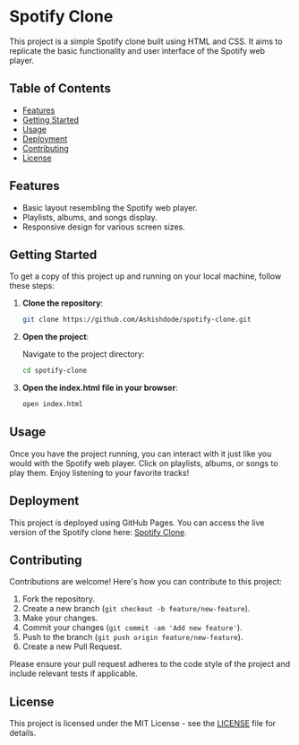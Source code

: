 # Spotify Clone

This project is a simple Spotify clone built using HTML and CSS. It aims to replicate the basic functionality and user interface of the Spotify web player.

## Table of Contents

- [Features](#features)
- [Getting Started](#getting-started)
- [Usage](#usage)
- [Deployment](#deployment)
- [Contributing](#contributing)
- [License](#license)

## Features

- Basic layout resembling the Spotify web player.
- Playlists, albums, and songs display.
- Responsive design for various screen sizes.

## Getting Started

To get a copy of this project up and running on your local machine, follow these steps:

1. **Clone the repository**:

    ```bash
    git clone https://github.com/Ashishdode/spotify-clone.git
    ```

2. **Open the project**:

    Navigate to the project directory:

    ```bash
    cd spotify-clone
    ```

3. **Open the index.html file in your browser**:

    ```bash
    open index.html
    ```

## Usage

Once you have the project running, you can interact with it just like you would with the Spotify web player. Click on playlists, albums, or songs to play them. Enjoy listening to your favorite tracks!

## Deployment

This project is deployed using GitHub Pages. You can access the live version of the Spotify clone here: [Spotify Clone](https://ashishdode.github.io/Spotify_clone/).

## Contributing

Contributions are welcome! Here's how you can contribute to this project:

1. Fork the repository.
2. Create a new branch (`git checkout -b feature/new-feature`).
3. Make your changes.
4. Commit your changes (`git commit -am 'Add new feature'`).
5. Push to the branch (`git push origin feature/new-feature`).
6. Create a new Pull Request.

Please ensure your pull request adheres to the code style of the project and include relevant tests if applicable.

## License

This project is licensed under the MIT License - see the [LICENSE](LICENSE) file for details.
